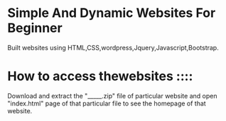 
# Simple And Dynamic Websites For Beginner

Built websites using HTML,CSS,wordpress,Jquery,Javascript,Bootstrap.

# How to access thewebsites ::::

Download and extract the "_____.zip" file of particular website and open "index.html" page of that particular file to see the homepage of that website.
